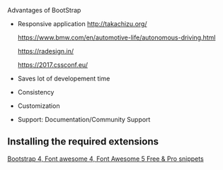 Advantages of BootStrap

- Responsive application
  http://takachizu.org/

  https://www.bmw.com/en/automotive-life/autonomous-driving.html

  https://radesign.in/

  https://2017.cssconf.eu/

- Saves lot of developement time
- Consistency
- Customization
- Support: Documentation/Community Support

##

## Installing the required extensions

[Bootstrap 4, Font awesome 4, Font Awesome 5 Free & Pro snippets](https://marketplace.visualstudio.com/items?itemName=thekalinga.bootstrap4-vscode)
